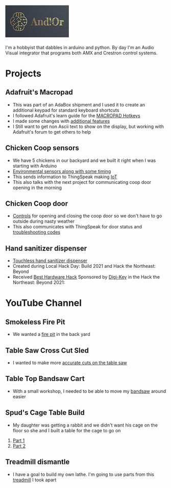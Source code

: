 ## ![And!Or Designs](AndNotOr100x191.jpg)
I'm a hobbyist that dabbles in arduino and python. By day I'm an Audio Visual integrator that programs both AMX and Crestron control systems. 


# Projects

## Adafruit's Macropad
- This was part of an AdaBox shipment and I used it to create an additional keypad for standard keyboard shortcuts
- I followed Adafruit's learn guide for the [MACROPAD Hotkeys](https://learn.adafruit.com/macropad-hotkeys)
- I made some changes with [additional features](https://github.com/AndNotOr-Designs/macroPad)
- I Still want to get non Ascii text to show on the display, but working with Adafruit's forum to get others to help

## Chicken Coop sensors
- We have 5 chickens in our backyard and we built it right when I was starting with Arduino
- [Environmental sensors along with some timing](https://github.com/AndNotOr-Designs/Coop-Master)
- This sends information to ThingSpeak making [IoT](https://thingspeak.com/channels/605978/private_show)
- This also talks with the next project for communicating coop door opening in the morning

## Chicken Coop door
- [Controls](https://github.com/AndNotOr-Designs/Coop-Door) for opening and closing the coop door so we don't have to go outside during nasty weather
- This also communicates with ThingSpeak for door status and [troubleshooting codes](https://thingspeak.com/channels/1244287/private_show)

## Hand sanitizer dispenser
- [Touchless hand sanitizer dispenser](https://github.com/AndNotOr-Designs/sanitizerDispenser)
- Created during Local Hack Day: Build 2021 and Hack the Northeast: Beyond
- Received [Best Hardware Hack](https://devpost.com/software/hand-sanitizer-dispenser) Sponsored by [Digi-Key](https://www.digikey.com/) in the Hack the Northeast: Beyond 2021:



# YouTube Channel

## Smokeless Fire Pit
- We wanted a [fire pit](https://www.youtube.com/watch?v=v9P_FbXWCN4&t=492s) in the back yard

## Table Saw Cross Cut Sled
- I wanted to make more [accurate cuts on the table saw](https://www.youtube.com/watch?v=CeYVr3KX6CM&t=25s)

## Table Top Bandsaw Cart
- With a small workshop, I needed to be able to move my [bandsaw](https://www.youtube.com/watch?v=qlcIz3ujguE) around easier

## Spud's Cage Table Build
- My daughter was getting a rabbit and we didn't want his cage on the floor so she and I built a table for the cage to go on
1. [Part 1](https://www.youtube.com/watch?v=YcJweNnSZt8)
2. [Part 2](https://www.youtube.com/watch?v=eCOLIh4wgN0)

## Treadmill dismantle
- I have a goal to build my own lathe. I'm going to use parts from this [treadmill](https://www.youtube.com/watch?v=3HDWAFdHwAI) I took apart

